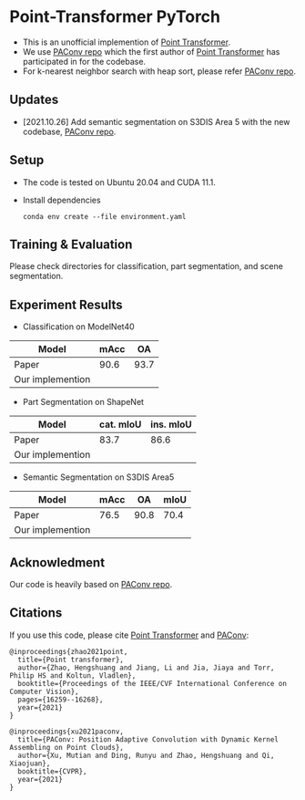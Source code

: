 # Point-Transformer PyTorch

* This is an unofficial implemention of [Point Transformer](https://arxiv.org/abs/2012.09164).
* We use [PAConv repo](https://github.com/CVMI-Lab/PAConv) which the first author of [Point Transformer](https://arxiv.org/abs/2012.09164) has participated in for the codebase.
* For k-nearest neighbor search with heap sort, please refer [PAConv repo](https://github.com/CVMI-Lab/PAConv).


## Updates

* [2021.10.26] Add semantic segmentation on S3DIS Area 5 with the new codebase, [PAConv repo](https://github.com/CVMI-Lab/PAConv).


## Setup

* The code is tested on Ubuntu 20.04 and CUDA 11.1.
* Install dependencies

  ```
  conda env create --file environment.yaml
  ```


## Training & Evaluation

Please check directories for classification, part segmentation, and scene segmentation.


## Experiment Results

- Classification on ModelNet40

|Model | mAcc | OA |
|-------| ------| -------|
|Paper| 90.6 | 93.7 |
|Our implemention |  |  |

- Part Segmentation on ShapeNet

|Model | cat. mIoU | ins. mIoU |
|-------| ------| -------|
|Paper| 83.7 | 86.6 |
|Our implemention |  |  |


- Semantic Segmentation on S3DIS Area5

|Model | mAcc | OA | mIoU |
|-------| ------| ----| -------|
|Paper| 76.5 | 90.8 | 70.4 |
|Our implemention |  |  |  |


## Acknowledment
Our code is heavily based on [PAConv repo](https://github.com/CVMI-Lab/PAConv).


## Citations

If you use this code, please cite [Point Transformer](https://arxiv.org/abs/2012.09164) and [PAConv](https://arxiv.org/abs/2103.14635):
```
@inproceedings{zhao2021point,
  title={Point transformer},
  author={Zhao, Hengshuang and Jiang, Li and Jia, Jiaya and Torr, Philip HS and Koltun, Vladlen},
  booktitle={Proceedings of the IEEE/CVF International Conference on Computer Vision},
  pages={16259--16268},
  year={2021}
}
```
```
@inproceedings{xu2021paconv,
  title={PAConv: Position Adaptive Convolution with Dynamic Kernel Assembling on Point Clouds},
  author={Xu, Mutian and Ding, Runyu and Zhao, Hengshuang and Qi, Xiaojuan},
  booktitle={CVPR},
  year={2021}
}
```